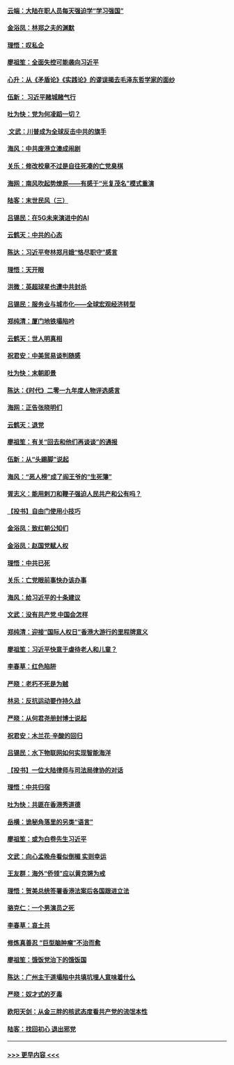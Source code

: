 #### [云端：大陆在职人员每天强迫学“学习强国”](../pages/nsc993/n11738735.md?t=12230701) 
#### [金浴凤：林郑之夫的渊默](../pages/nsc993/n11737735.md?t=12230701) 
#### [理悟：叹私企](../pages/nsc993/n11737715.md?t=12230701) 
#### [廖祖笙：全面失控可能袭向习近平](../pages/nsc993/n11737704.md?t=12230701) 
#### [心升：从《矛盾论》《实践论》的谬误揭去毛泽东哲学家的面纱](../pages/nsc993/n11736962.md?t=12230701) 
#### [伍新： 习近平赌城赌气行](../pages/nsc993/n11736929.md?t=12230701) 
#### [吐为快：党为何凌蹈一切？](../pages/nsc993/n11736915.md?t=12230701) 
#### [ 文武：川普成为全球反击中共的旗手](../pages/nsc993/n11736882.md?t=12230701) 
#### [海风：中共废港立澳成闹剧](../pages/nsc993/n11735857.md?t=12230701) 
#### [关乐：修改校章不过是自往死凑的亡党臭棋](../pages/nsc993/n11735097.md?t=12230701) 
#### [海网：南风吹起势燎原——有感于“光复茂名”模式重演](../pages/nsc993/n11732308.md?t=12230701) 
#### [陆客：末世民风（三）](../pages/nsc993/n11732211.md?t=12230701) 
#### [吕锡民：在5G未来演进中的AI](../pages/nsc993/n11730010.md?t=12230701) 
#### [云鹤天：中共的心态](../pages/nsc993/n11729906.md?t=12230701) 
#### [陈达：习近平夸林郑月娥“恪尽职守”感言](../pages/nsc993/n11729881.md?t=12230701) 
#### [理悟：天开眼](../pages/nsc993/n11729699.md?t=12230701) 
#### [洪微：英超球星也遭中共封杀](../pages/nsc993/n11727243.md?t=12230701) 
#### [吕锡民：服务业与城市化——全球宏观经济转型](../pages/nsc993/n11725845.md?t=12230701) 
#### [郑纯清：厦门地铁塌陷吟](../pages/nsc993/n11725813.md?t=12230701) 
#### [云鹤天：世人明真相](../pages/nsc993/n11725621.md?t=12230701) 
#### [祝君安：中美贸易谈判随感](../pages/nsc993/n11725609.md?t=12230701) 
#### [吐为快：末朝即景](../pages/nsc993/n11723365.md?t=12230701) 
#### [陈达：《时代》二零一九年度人物评选感言](../pages/nsc993/n11723337.md?t=12230701) 
#### [海网：正告张晓明们](../pages/nsc993/n11723228.md?t=12230701) 
#### [云鹤天：退党](../pages/nsc993/n11723056.md?t=12230701) 
#### [廖祖笙：有关“回去和他们再谈谈”的通报](../pages/nsc993/n11722442.md?t=12230701) 
#### [伍新：从“头踢脚”说起](../pages/nsc993/n11722429.md?t=12230701) 
#### [海风：“恶人榜”成了阎王爷的“生死簿”](../pages/nsc993/n11722272.md?t=12230701) 
#### [胥志义：能用剌刀和鞭子强迫人民共产和公有吗？](../pages/nsc993/n11720569.md?t=12230701) 
#### [【投书】自由门使用小技巧](../pages/nsc993/n11720180.md?t=12230701) 
#### [金浴凤：致红朝公知们](../pages/nsc993/n11720563.md?t=12230701) 
#### [金浴凤：赵国党赋人权](../pages/nsc993/n11720533.md?t=12230701) 
#### [理悟：中共已死](../pages/nsc993/n11720233.md?t=12230701) 
#### [关乐：亡党眼前事快办该办事](../pages/nsc993/n11719160.md?t=12230701) 
#### [海风：给习近平的十条建议](../pages/nsc993/n11717616.md?t=12230701) 
#### [文武：没有共产党 中国会怎样](../pages/nsc993/n11717584.md?t=12230701) 
#### [郑纯清：迎接“国际人权日”香港大游行的里程牌意义](../pages/nsc993/n11717417.md?t=12230701) 
#### [廖祖笙：习近平快意于虐待老人和儿童？](../pages/nsc993/n11715313.md?t=12230701) 
#### [李春草：红色陷阱](../pages/nsc993/n11715029.md?t=12230701) 
#### [严晓：老朽不死是为贼](../pages/nsc993/n11712910.md?t=12230701) 
#### [林忌：反抗运动要作持久战](../pages/nsc993/n11712623.md?t=12230701) 
#### [严晓：从何君尧册封博士说起](../pages/nsc993/n11712465.md?t=12230701) 
#### [祝君安：木兰花·辛酸的回归](../pages/nsc993/n11712381.md?t=12230701) 
#### [吕锡民：水下物联网如何实现智能海洋](../pages/nsc993/n11711158.md?t=12230701) 
#### [【投书】一位大陆律师与司法局律协的对话](../pages/nsc993/n11709675.md?t=12230701) 
#### [理悟：中共归宿](../pages/nsc993/n11710059.md?t=12230701) 
#### [吐为快：共匪在香港秀道德](../pages/nsc993/n11709979.md?t=12230701) 
#### [岳横：诡秘角落里的另类“语言”](../pages/nsc993/n11709792.md?t=12230701) 
#### [廖祖笙：或为白卷先生习近平](../pages/nsc993/n11708330.md?t=12230701) 
#### [文武：向心孟晚舟看似倒楣 实则幸运](../pages/nsc993/n11708236.md?t=12230701) 
#### [王友群：海外“侨领”应以黄克锵为戒](../pages/nsc993/n11706176.md?t=12230701) 
#### [理悟：贺美总统签署香港法案后各国跟进立法](../pages/nsc993/n11706853.md?t=12230701) 
#### [骆克仁：一个男演员之死](../pages/nsc993/n11706677.md?t=12230701) 
#### [李春草：哀土共](../pages/nsc993/n11706255.md?t=12230701) 
#### [修炼真善忍 “巨型脑肿瘤”不治而愈](../pages/nsc993/n11705340.md?t=12230701) 
#### [廖祖笙：饿饭党治下的饿饭国](../pages/nsc993/n11705085.md?t=12230701) 
#### [陈达：广州主干道塌陷中共填坑埋人意味着什么](../pages/nsc993/n11705046.md?t=12230701) 
#### [严晓：奴才式的歹毒](../pages/nsc993/n11704826.md?t=12230701) 
#### [欧阳天剑：从金三胖的核武态度看共产党的流氓本性](../pages/nsc993/n11702238.md?t=12230701) 
#### [陆客：找回初心 退出邪党](../pages/nsc993/n11702213.md?t=12230701) 

----
#### [ >>> 更早内容 <<< ](../indexes/nsc993-earlier.md)
